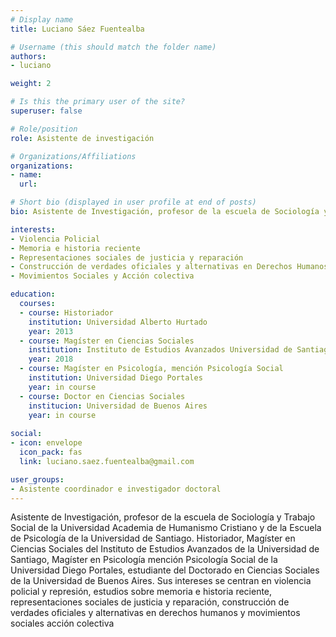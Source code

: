 ```yaml
---
# Display name
title: Luciano Sáez Fuentealba

# Username (this should match the folder name)
authors:
- luciano

weight: 2 

# Is this the primary user of the site?
superuser: false

# Role/position
role: Asistente de investigación

# Organizations/Affiliations
organizations:
- name: 
  url: 

# Short bio (displayed in user profile at end of posts)
bio: Asistente de Investigación, profesor de la escuela de Sociología y Trabajo Social de la Universidad Academia de Humanismo Cristiano y de la Escuela de Psicología de la Universidad de Santiago. Historiador, Magíster en Ciencias Sociales del Instituto de Estudios Avanzados de la Universidad de Santiago, Magíster en Psicología mención Psicología Social de la Universidad Diego Portales, estudiante del Doctorado en Ciencias Sociales de la Universidad de Buenos Aires. Sus intereses se centran en violencia policial y represión, estudios sobre memoria e historia reciente, representaciones sociales de justicia y reparación, construcción de verdades oficiales y alternativas en derechos humanos y movimientos sociales acción colectiva.  

interests:
- Violencia Policial
- Memoria e historia reciente
- Representaciones sociales de justicia y reparación
- Construcción de verdades oficiales y alternativas en Derechos Humanos
- Movimientos Sociales y Acción colectiva 

education:
  courses:
  - course: Historiador
    institution: Universidad Alberto Hurtado
    year: 2013
  - course: Magíster en Ciencias Sociales  
    institution: Instituto de Estudios Avanzados Universidad de Santiago
    year: 2018
  - course: Magíster en Psicología, mención Psicología Social
    institution: Universidad Diego Portales
    year: in course
  - course: Doctor en Ciencias Sociales
    institucion: Universidad de Buenos Aires
    year: in course
    
social:
- icon: envelope
  icon_pack: fas
  link: luciano.saez.fuentealba@gmail.com

user_groups:
- Asistente coordinador e investigador doctoral
---
```


Asistente de Investigación, profesor de la escuela de Sociología y Trabajo Social de la Universidad Academia de Humanismo Cristiano y de la Escuela de Psicología de la Universidad de Santiago. Historiador, Magíster en Ciencias Sociales del Instituto de Estudios Avanzados de la Universidad de Santiago, Magíster en Psicología mención Psicología Social de la Universidad Diego Portales, estudiante del Doctorado en Ciencias Sociales de la Universidad de Buenos Aires. Sus intereses se centran en violencia policial y represión, estudios sobre memoria e historia reciente, representaciones sociales de justicia y reparación, construcción de verdades oficiales y alternativas en derechos humanos y movimientos sociales acción colectiva
